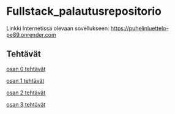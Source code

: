 # Fullstack_palautusrepositorio

Linkki Internetissä olevaan sovellukseen: https://puhelinluettelo-pe89.onrender.com

## Tehtävät
[osan 0 tehtävät](https://github.com/kirsikkahiltunen/Fullstack_palautusrepositorio/tree/main/osa0)

[osan 1 tehtävät](https://github.com/kirsikkahiltunen/Fullstack_palautusrepositorio/tree/main/osa1)

[osan 2 tehtävät](https://github.com/kirsikkahiltunen/Fullstack_palautusrepositorio/tree/main/osa2)

[osan 3 tehtävät](https://github.com/kirsikkahiltunen/Fullstack_palautusrepositorio/tree/main/osa3)
